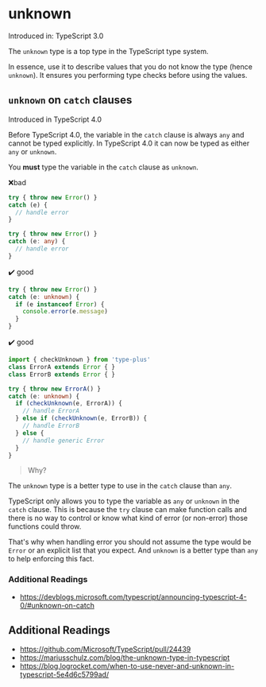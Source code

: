 # unknown

Introduced in: TypeScript 3.0

The `unknown` type is a top type in the TypeScript type system.

In essence, use it to describe values that you do not know the type (hence `unknown`).
It ensures you performing type checks before using the values.

## `unknown` on `catch` clauses

Introduced in TypeScript 4.0

Before TypeScript 4.0, the variable in the `catch` clause is always `any` and cannot be typed explicitly.
In TypeScript 4.0 it can now be typed as either `any` or `unknown`.

You **must** type the variable in the `catch` clause as `unknown`.

❌bad

```ts file=../../examples/unknown/standard/catch-clauses.bad.ts
try { throw new Error() }
catch (e) {
  // handle error
}

try { throw new Error() }
catch (e: any) {
  // handle error
}
```

✔️ good

```ts file=../../examples/unknown/standard/catch-clauses.good.ts
try { throw new Error() }
catch (e: unknown) {
  if (e instanceof Error) {
    console.error(e.message)
  }
}
```

✔️ good

```ts file=../../examples/unknown/standard/catch-clauses.type-plus.good.ts
import { checkUnknown } from 'type-plus'
class ErrorA extends Error { }
class ErrorB extends Error { }

try { throw new ErrorA() }
catch (e: unknown) {
  if (checkUnknown(e, ErrorA)) {
    // handle ErrorA
  } else if (checkUnknown(e, ErrorB)) {
    // handle ErrorB
  } else {
    // handle generic Error
  }
}
```

> Why?

The `unknown` type is a better type to use in the `catch` clause than `any`.

TypeScript only allows you to type the variable as `any` or `unknown` in the `catch` clause.
This is because the `try` clause can make function calls
and there is no way to control or know what kind of error (or non-error) those functions could throw.

That's why when handling error you should not assume the type would be `Error` or an explicit list that you expect.
And `unknown` is a better type than `any` to help enforcing this fact.

### Additional Readings

- <https://devblogs.microsoft.com/typescript/announcing-typescript-4-0/#unknown-on-catch>

## Additional Readings

- <https://github.com/Microsoft/TypeScript/pull/24439>
- <https://mariusschulz.com/blog/the-unknown-type-in-typescript>
- <https://blog.logrocket.com/when-to-use-never-and-unknown-in-typescript-5e4d6c5799ad/>
